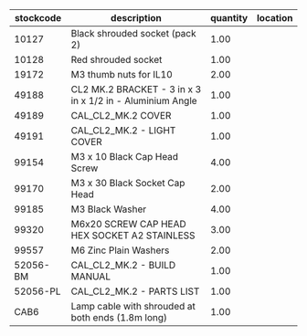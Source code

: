 |stockcode|description|quantity|location|
|---------|-----------|--------|--------|
|10127|Black shrouded socket (pack 2)|1.00||
|10128|Red shrouded socket|1.00||
|19172|M3 thumb nuts for IL10|2.00||
|49188|CL2 MK.2 BRACKET - 3 in x 3 in x 1/2 in - Aluminium Angle|1.00||
|49189|CAL_CL2_MK.2 COVER|1.00||
|49191|CAL_CL2_MK.2 - LIGHT COVER|1.00||
|99154|M3 x 10 Black Cap Head Screw|4.00||
|99170|M3 x 30 Black Socket Cap Head|2.00||
|99185|M3 Black Washer|4.00||
|99320|M6x20 SCREW CAP HEAD HEX SOCKET A2 STAINLESS|3.00||
|99557|M6 Zinc Plain Washers|2.00||
|52056-BM|CAL_CL2_MK.2 - BUILD MANUAL|1.00||
|52056-PL|CAL_CL2_MK.2 - PARTS LIST|1.00||
|CAB6|Lamp cable with shrouded at both ends (1.8m long)|1.00||
